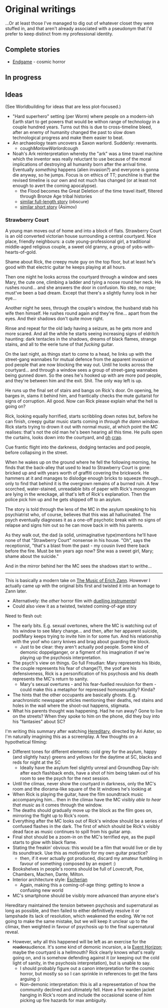 # Original writings

...Or at least those I've managed to dig out of whatever closet they were stuffed in, and that aren't already associated with a pseudonym that I'd prefer to keep distinct from my professional identity.

## Complete stories

- [Endgame](Endgame.md) - cosmic horror

## In progress

## Ideas

(See Worldbuilding for ideas that are less plot-focused.)

- "Hard superhero" setting (per Worm) where people on a modern-ish Earth start to get powers that would be withon range of technology in a couple hundred years. Turns out this is due to cross-timeline bleed, after an enemy of humanity changed the past to slow down technological progress and make them easier to beat.
- An archaeology team uncovers a Saxon warlord. Suddenly: revenants.
  - cough*MarlowWarlord*cough
- Noah's Ark reinterpretation whereby the "ark" was a time travel machine which the inventor was really reluctant to use because of the moral implications of destroying all humanity born after the arrival time. Eventually *something* happens (alien invasion?) and everyone is gonna die anyway, so he jumps. Focus is on ethics of TT; punchline is that the revised timeline is our own and not much has changed (or at least not enough to avert the coming apocalypse).
  - the Flood becomes the Great Deletion of the time travel itself, filtered through Bronze Age tribal histories
  - [similar full-length story](https://www.goodreads.com/book/show/31936622-the-coming-of-noah-s-2nd-ark) (obscure)
  - [similar short story](https://en.m.wikipedia.org/wiki/The_Red_Queen%27s_Race) (Asimov)

### <a name="Strawberry"></a>Strawberry Court

A young man moves out of home and into a block of flats. Strawberry Court is an old converted victorian house surrounding a central courtyard. Nice place, friendly neighbours: a cute young-professional girl, a traditional middle-aged religious couple, a sweet old granny, a group of yobs-with-hearts-of-gold. 

Shame about Rick, the creepy mute guy on the top floor, but at least he's good with that electric guitar he keeps playing at all hours.

Then one night he looks across the courtyard through a window and sees Mary, the cute one, climbing a ladder and tying a noose round her neck. He rushes round... and she answers the door in confusion. No step, no rope; must've been a bad dream. Except that there's a slightly funny look in her eye...

Another night he sees, through the couple's window, the husband stab his wife then himself. He rushes round again and they're fine... apart from the eyes. And their shadows don't quite move right.

Rinse and repeat for the old lady having a seizure, as he gets more and more scared. And all the while he starts seeing increasing signs of eldritch haunting: dark tentacles in the shadows, dreams of black flames, strange stains, and all to the eerie tune of that *fucking* guitar.

On the last night, as things start to come to a head, he links up with the street-gang wannabes for mutual defence from the apparent invasion of pod people that are now blocking the way out. Until he looks across the courtyard... and through a window sees a group of street-gang wannabes being gunned down. So the ones he's hooked up with are more pod people, and they're between him and the exit. Shit. The only way left is up.

He runs up the final set of stairs and bangs on Rick's door. On opening, he barges in, slams it behind him, and frantically checks the mute guitarist for signs of corruption. All good. Now can Rick please explain what the hell is going on?

Rick, looking equally horrified, starts scribbling down notes but, before he can finish, creepy guitar music starts coming in *through the damn window*. Rick starts trying to drown it out with normal music, at which point the MC realises: that's not the old man he's been hearing all this time. He pulls open the curtains, looks down into the courtyard, and [oh](https://giphy.com/gifs/the-lord-of-rings-return-king-10wgT5PDnOwMQE) [crap](https://tenor.com/view/jack-sparrow-kraken-pirates-of-the-caribbean-gif-14820358).

Cue frantic flight into the darkness, dodging tentacles and pod people,  before collapsing in the street.

When he wakes up on the ground where he fell the following morning, he finds that the back-alley that used to lead to Strawberry Court is gone: bricked up and with years worth of graffiti covering the brickwork. He hammers at it and manages to dislodge enough bricks to squeeze through... only to find that behind it is the overgrown remains of a burned ruin. A few scorched, water-stained, unreadable bits of paper with Rick's monogram are lying in the wreckage, all that's left of Rick's explanation. Then the police pick him up and he gets shipped off to an asylum.

The story is told through the lens of the MC in the asylum speaking to his psychiatrist who, of course, believes that this was all hallucinated. The psych eventually diagnoses it as a one-off psychotic break with no signs of relapse and signs him out so he can move back in with his parents.

As they walk out, the dad (a solid, unimaginative type)mentions he'll have none of that "Strawberry Court" nonsense in his house. "Oh", says the receptionist, "that's a blast from the past - my cousin lived there back before the fire. Must be ten years ago now? She was a sweet girl, Mary; shame about the suicide."

And in the mirror behind her the MC sees the shadows start to writhe...

----

This is basically a modern take on [The Music of Erich Zann](http://dagonbytes.com/thelibrary/lovecraft/themusicoferichzann.htm). However I actually came up with the original bits first and twisted it into an homage to Zann later.
- Alternatively: the *other* horror film with [duelling instruments](https://youtu.be/myhnAZFR1po)!
- Could also view it as a twisted, twisted coming-of-age story

Need to flesh out:
- The early bits. E.g. sexual overtones, where the MC is watching out of his window to see Mary change... and then, after her apparent suicide, pod!Mary keeps trying to invite him in for some fun. And his relationship with the yoof who carry knives and brag about guarding the block.
  - Just to be clear: they aren't actually pod people. Some kind of demonic doppelganger, or a figment of his imagination if we're playing up the psychosis interpretation.
- The psych's view on things. Go full Freudian: Mary represents his libido, the couple represents his fear of change(?), the yoof are his defensiveness, Rick is a personification of his psychosis and his death represents the MC's return to sanity.
  - Mary's sexual overtures - and his fear-fuelled revulsion for them - could make this a metaphor for repressed homosexuality? Kinda?
- The hints that the other occupants are basically ghosts. E.g. anachronistic newspaper articles mentioning their deaths, red stains and holes in the wall where the shoot-out happens, stigmata.
- What his parents thought was happening. Had he run away? Gone to live on the streets? When they spoke to him on the phone, did they buy into his "fantasies" about SC?

I'm writing this summary after watching [Hereditary](https://m.imdb.com/title/tt7784604/), directed by Ari Aster, so I'm naturally imagining this as a screenplay. A few thoughts on a hypothetical filming:
- Different tones for different elements: cold grey for the asylum, happy (and slightly hazy) greens and yellows for the daytime at SC, blacks and reds for night at the SC
  - Ideally have the asylum feel slightly unreal and Groundhog Day-ish: after each flashback ends, have a shot of him being taken out of his room to see the psych for the next session.
- Until the climax, never show the courtyard in darkness, only the MC's room and the diorama-like square of the lit windows he's looking at
- When Rick is playing the guitar, have the film soundtrack music accompanying him... then in the climax have the MC visibly *able to hear that music* as it comes through the window.
- The deaths should gradually move up the block as the film goes on, mirroring the flight up to Rick's room.
- Everything after the MC looks out of Rick's window should be a series of confused flashes in the dark. The first of which should be Rick's visibly dead face as music continues to spill from his guitar amp. 
- Final shot should be a zoom-in on the MC's terrified eye, as the pupil starts to glow with black flame.
- Stating the freakin' obvious: this would be a film that would live or die by its soundtrack. Use this as motivation for my own guitar practice?
  - then, if it ever actually got produced, discard my amateur fumbling in favour of something composed by an expert :)
- Bookshelves in people's rooms should be full of Lovecraft, Poe, Chambers, Machen, Dante, Milton.
- Interior architecture style: [Escherian](https://en.m.wikipedia.org/wiki/File:House_Of_Stairs_(Escher).jpg)
  - Again, making this a coming-of-age thing: getting to know a confusing new world
- MC's smartphone should be visibly more advanced than anyone else's

Hereditary maintained the tension between psychosis and supernatural as long as possible, and then failed to either definitively resolve it or lampshade its lack of resolution, which weakened the ending. We're not going to make the same mistake, but we will keep it unclear up to the climax, then weighted in favour of psychosis up to the final supernatural reveal.
- However, *why* all this happened will be left as an exercise for the ~~reader~~audience. It's some kind of demonic incursion, a la [Event Horizon](https://m.imdb.com/title/tt0119081/); maybe the courtyard is a hellmouth? Rick clearly knows what's really going on, and is somehow defending against it (or keeping out the cold light of sanity, in the psychosis interpretation), but is unable to say.
  - I should probably figure out a canon interpretation for the cosmic horror, but mostly so so I can sprinkle in references to get the fans arguing :)
  - Non-demonic interpretation: this is all a representation of how the community declined and ultimately fell. Have a fire warden jacket hanging in Rick's room and include the occasional scene of him picking up fire hazards for max ambiguity.
